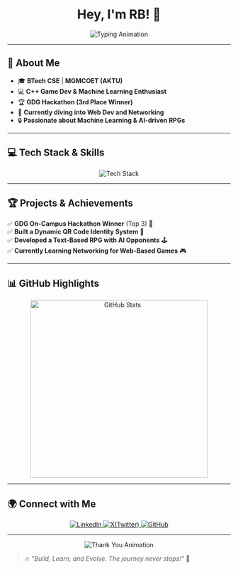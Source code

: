 
<h1 align="center">Hey, I'm RB! 👋</h1>

<div align="center">
    <img src="https://readme-typing-svg.herokuapp.com?font=Fira+Code&size=22&pause=1000&color=F75C7E&center=true&vCenter=true&width=500&lines=Cybersecurity+%7C+Game+Development+%7C+AI;Always+Learning%2C+Always+Building;Welcome+to+My+GitHub+Profile!+%F0%9F%91%8B" alt="Typing Animation" />
</div>

---

## 🎯 **About Me**
- 🎓 **BTech CSE** | **MGMCOET (AKTU)**
- 💻 **C++ Game Dev & Machine Learning Enthusiast**
- 🏆 **GDG Hackathon (3rd Place Winner)**
- 🚀 **Currently diving into Web Dev and Networking**
- 🔒 **Passionate about Machine Learning & AI-driven RPGs**

---

## 💻 **Tech Stack & Skills**  

<div align="center">
    <img src="https://skillicons.dev/icons?i=cpp,python,js,html,css,java,ubuntu,linux,github" alt="Tech Stack">
</div>

---

## 🏆 **Projects & Achievements**  

✅ **GDG On-Campus Hackathon Winner** (Top 3) 🏅  
✅ **Built a Dynamic QR Code Identity System** 🔄  
✅ **Developed a Text-Based RPG with AI Opponents** 🕹  
✅ **Currently Learning Networking for Web-Based Games** 🎮  

---

## 📊 **GitHub Highlights**  

<div align="center">
    <img src="https://github-readme-stats.vercel.app/api?username=RohanBisht33&show_icons=true&theme=tokyonight" alt="GitHub Stats" width="400px"/>
</div>

---

## 🌍 **Connect with Me**  

<div align="center">
    <a href="https://www.linkedin.com/in/rohan-bisht-0735771a1/">
        <img src="https://img.shields.io/badge/LinkedIn-%230077B5.svg?style=for-the-badge&logo=linkedin&logoColor=white" alt="LinkedIn">
    </a>
    <a href="https://x.com/im_rb28">
        <img src="https://img.shields.io/badge/Twitter-%231DA1F2.svg?style=for-the-badge&logo=twitter&logoColor=white" alt="X(Twitter)">
    </a>
    <a href="https://github.com/RohanBisht33">
        <img src="https://img.shields.io/badge/GitHub-%23181717.svg?style=for-the-badge&logo=github&logoColor=white" alt="GitHub">
    </a>
</div>

---

<div align="center">
    <img src="https://readme-typing-svg.herokuapp.com?font=Fira+Code&weight=500&size=24&pause=1000&center=true&vCenter=true&width=600&lines=Thanks+for+visiting!+%E2%9C%8C%EF%B8%8F;Feel+free+to+explore+my+projects!+%F0%9F%93%9A;" alt="Thank You Animation" />
</div>

> 🔥 _"Build, Learn, and Evolve. The journey never stops!"_ 🚀  
